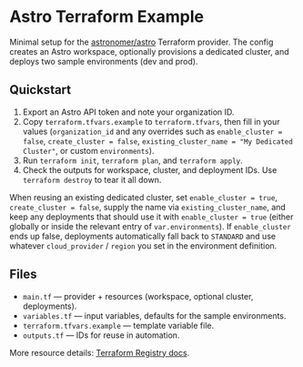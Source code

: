 # Astro Terraform Example

Minimal setup for the [astronomer/astro](https://registry.terraform.io/providers/astronomer/astro/latest) Terraform provider. The config creates an Astro workspace, optionally provisions a dedicated cluster, and deploys two sample environments (dev and prod).

## Quickstart

1. Export an Astro API token and note your organization ID.
2. Copy `terraform.tfvars.example` to `terraform.tfvars`, then fill in your values (`organization_id` and any overrides such as `enable_cluster = false`, `create_cluster = false`, `existing_cluster_name = "My Dedicated Cluster"`, or custom `environments`).
3. Run `terraform init`, `terraform plan`, and `terraform apply`.
4. Check the outputs for workspace, cluster, and deployment IDs. Use `terraform destroy` to tear it all down.

When reusing an existing dedicated cluster, set `enable_cluster = true`, `create_cluster = false`, supply the name via `existing_cluster_name`, and keep any deployments that should use it with `enable_cluster = true` (either globally or inside the relevant entry of `var.environments`). If `enable_cluster` ends up false, deployments automatically fall back to `STANDARD` and use whatever `cloud_provider` / `region` you set in the environment definition.

## Files

- `main.tf` — provider + resources (workspace, optional cluster, deployments).
- `variables.tf` — input variables, defaults for the sample environments.
- `terraform.tfvars.example` — template variable file.
- `outputs.tf` — IDs for reuse in automation.

More resource details: [Terraform Registry docs](https://registry.terraform.io/providers/astronomer/astro/latest/docs).
